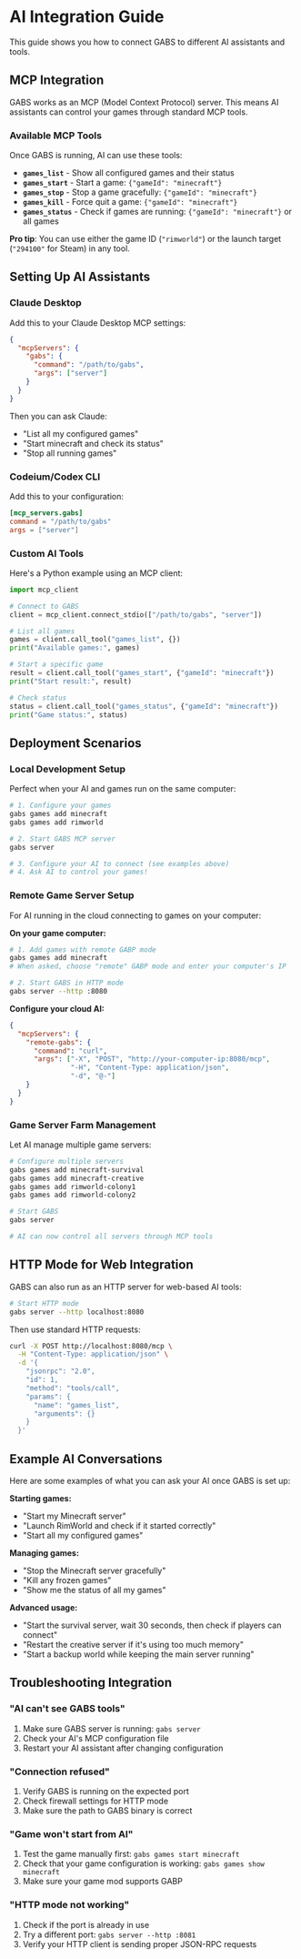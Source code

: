 # AI Integration Guide

This guide shows you how to connect GABS to different AI assistants and tools.

## MCP Integration

GABS works as an MCP (Model Context Protocol) server. This means AI assistants can control your games through standard MCP tools.

### Available MCP Tools

Once GABS is running, AI can use these tools:

- **`games_list`** - Show all configured games and their status
- **`games_start`** - Start a game: `{"gameId": "minecraft"}`
- **`games_stop`** - Stop a game gracefully: `{"gameId": "minecraft"}`  
- **`games_kill`** - Force quit a game: `{"gameId": "minecraft"}`
- **`games_status`** - Check if games are running: `{"gameId": "minecraft"}` or all games

**Pro tip**: You can use either the game ID (`"rimworld"`) or the launch target (`"294100"` for Steam) in any tool.

## Setting Up AI Assistants

### Claude Desktop

Add this to your Claude Desktop MCP settings:

```json
{
  "mcpServers": {
    "gabs": {
      "command": "/path/to/gabs",
      "args": ["server"]
    }
  }
}
```

Then you can ask Claude:
- "List all my configured games"
- "Start minecraft and check its status"
- "Stop all running games"

### Codeium/Codex CLI

Add this to your configuration:

```toml
[mcp_servers.gabs]
command = "/path/to/gabs"
args = ["server"]
```

### Custom AI Tools

Here's a Python example using an MCP client:

```python
import mcp_client

# Connect to GABS
client = mcp_client.connect_stdio(["/path/to/gabs", "server"])

# List all games
games = client.call_tool("games_list", {})
print("Available games:", games)

# Start a specific game
result = client.call_tool("games_start", {"gameId": "minecraft"})
print("Start result:", result)

# Check status
status = client.call_tool("games_status", {"gameId": "minecraft"})
print("Game status:", status)
```

## Deployment Scenarios

### Local Development Setup
Perfect when your AI and games run on the same computer:

```bash
# 1. Configure your games
gabs games add minecraft
gabs games add rimworld

# 2. Start GABS MCP server
gabs server

# 3. Configure your AI to connect (see examples above)
# 4. Ask AI to control your games!
```

### Remote Game Server Setup
For AI running in the cloud connecting to games on your computer:

**On your game computer:**
```bash
# 1. Add games with remote GABP mode
gabs games add minecraft
# When asked, choose "remote" GABP mode and enter your computer's IP

# 2. Start GABS in HTTP mode
gabs server --http :8080
```

**Configure your cloud AI:**
```json
{
  "mcpServers": {
    "remote-gabs": {
      "command": "curl",
      "args": ["-X", "POST", "http://your-computer-ip:8080/mcp", 
               "-H", "Content-Type: application/json",
               "-d", "@-"]
    }
  }
}
```

### Game Server Farm Management
Let AI manage multiple game servers:

```bash
# Configure multiple servers
gabs games add minecraft-survival
gabs games add minecraft-creative
gabs games add rimworld-colony1
gabs games add rimworld-colony2

# Start GABS
gabs server

# AI can now control all servers through MCP tools
```

## HTTP Mode for Web Integration

GABS can also run as an HTTP server for web-based AI tools:

```bash
# Start HTTP mode
gabs server --http localhost:8080
```

Then use standard HTTP requests:
```bash
curl -X POST http://localhost:8080/mcp \
  -H "Content-Type: application/json" \
  -d '{
    "jsonrpc": "2.0", 
    "id": 1, 
    "method": "tools/call", 
    "params": {
      "name": "games_list", 
      "arguments": {}
    }
  }'
```

## Example AI Conversations

Here are some examples of what you can ask your AI once GABS is set up:

**Starting games:**
- "Start my Minecraft server"
- "Launch RimWorld and check if it started correctly"
- "Start all my configured games"

**Managing games:**
- "Stop the Minecraft server gracefully"
- "Kill any frozen games"
- "Show me the status of all my games"

**Advanced usage:**
- "Start the survival server, wait 30 seconds, then check if players can connect"
- "Restart the creative server if it's using too much memory"
- "Start a backup world while keeping the main server running"

## Troubleshooting Integration

### "AI can't see GABS tools"
1. Make sure GABS server is running: `gabs server`
2. Check your AI's MCP configuration file
3. Restart your AI assistant after changing configuration

### "Connection refused"
1. Verify GABS is running on the expected port
2. Check firewall settings for HTTP mode
3. Make sure the path to GABS binary is correct

### "Game won't start from AI"
1. Test the game manually first: `gabs games start minecraft`
2. Check that your game configuration is working: `gabs games show minecraft`
3. Make sure your game mod supports GABP

### "HTTP mode not working"
1. Check if the port is already in use
2. Try a different port: `gabs server --http :8081`
3. Verify your HTTP client is sending proper JSON-RPC requests